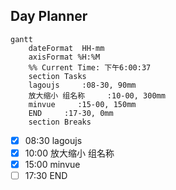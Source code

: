 ## Day Planner
```mermaid
gantt
    dateFormat  HH-mm
    axisFormat %H:%M
    %% Current Time: 下午6:00:37
    section Tasks
    lagoujs     :08-30, 90mm
    放大缩小 组名称     :10-00, 300mm
    minvue     :15-00, 150mm
    END     :17-30, 0mm
    section Breaks

```

- [x] 08:30 lagoujs
- [x] 10:00 放大缩小 组名称
- [x] 15:00 minvue
- [ ] 17:30 END